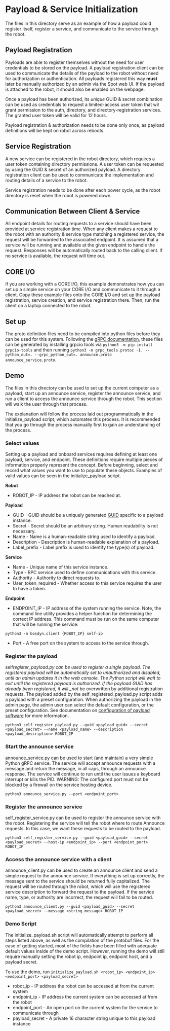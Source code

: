 <!--
Copyright (c) 2023 Boston Dynamics, Inc.  All rights reserved.

Downloading, reproducing, distributing or otherwise using the SDK Software
is subject to the terms and conditions of the Boston Dynamics Software
Development Kit License (20191101-BDSDK-SL).
-->

# Payload & Service Initialization

The files in this directory serve as an example of how a payload could register itself, register a service, and communicate to the service through the robot.

## Payload Registration

Payloads are able to register themselves without the need for user credentials to be stored on the payload. A payload registration client can be used to communicate the details of the payload to the robot without need for authorization or authentication. All payloads registered this way **must** later be manually authorized by an admin via the Spot web UI. If the payload is attached to the robot, it should also be enabled on the webpage.

Once a payload has been authorized, its _unique_ GUID & secret combination can be used as credentials to request a limited-access user token that wil grant permission to the auth, directory, and directory-registration services. The granted user token will be valid for 12 hours.

Payload registration & authorization needs to be done only once, as payload definitions will be kept on robot across reboots.

## Service Registration

A new service can be registered in the robot directory, which requires a user token containing directory permissions. A user token can be requested by using the GUID & secret of an authorized payload. A directory registration client can be used to communicate the implementation and routing details of a service to the robot.

Service registration needs to be done after each power cycle, as the robot directory is reset when the robot is powered down.

## Communication Between Client & Service

All endpoint details for routing requests to a service should have been provided at service registration time. When any client makes a request to the robot with an authority & service type matching a registered service, the request will be forwarded to the associated endpoint. It is assumed that a service will be running and available at the given endpoint to handle the request. Responses will be automatically routed back to the calling client. If no service is available, the request will time out.

## CORE I/O

If you are working with a CORE I/O, this example demonstrates how you can set up a simple service on your CORE I/O and communicate to it through a client. Copy these example files onto the CORE I/O and set up the payload registration, service creation, and service registration there. Then, run the client on a laptop connected to the robot.

## Set up

The proto definition files need to be compiled into python files before they can be used for this system. Following the [gRPC documentation](https://www.grpc.io/docs/tutorials/basic/python/), these files can be generated by installing grpcio tools via `python3 -m pip install grpcio-tools` and then running `python3 -m grpc_tools.protoc -I. --python_out=. --grpc_python_out=. announce.proto announce_service.proto`.

## Demo

The files in this directory can be used to set up the current computer as a payload, start up an announce service, register the announce service, and run a client to access the announce service through the robot. This section will walk the user through that process.

The explanation will follow the process laid out programmatically in the initialize_payload script, which automates this process. It is recommended that you go through the process manually first to gain an understanding of the process.

### Select values

Setting up a payload and onboard services requires defining at least one payload, service, and endpoint. These definitions require multiple pieces of information properly represent the concept. Before beginning, select and record what values you want to use to populate these objects. Examples of valid values can be seen in the initialize_payload script.

**Robot**

- ROBOT_IP - IP address the robot can be reached at.

**Payload**

- GUID - GUID should be a uniquely generated [GUID](https://www.guidgenerator.com/) specific to a payload instance.
- Secret - Secret should be an arbitrary string. Human readability is not necessary.
- Name - Name is a human-readable string used to identify a payload.
- Description - Description is human-readable explanation of a payload.
- Label_prefix - Label prefix is used to identify the type(s) of payload.

**Service**

- Name - Unique name of this service instance.
- Type - RPC service used to define communications with this service.
- Authority - Authority to direct requests to.
- User_token_required - Whether access to this service requires the user to have a token.

**Endpoint**

- ENDPOINT_IP - IP address of the system running the service. Note, the command line utility provides a helper function for determining the correct IP address. This command must be run on the same computer that will be running the service:

```
python3 -m bosdyn.client {ROBOT_IP} self-ip
```

- Port - A free port on the system to access to the service through.

### Register the payload

self*register_payload.py can be used to register a single payload. The registered payload will be automatically set to unauthorized and disabled, until an admin updates it in the web console. The Python script will wait to exit until the registered payload is authorized. If the payload GUID has already been registered, it will \_not* be overwritten by additional registration requests. The payload added by the self_registered_payload.py script adds a payload with a preset configuration. When authorizing the payload in the admin page, the admin user can select the default configuration, or the preset configuration. See documentation on [configuration of payload software](../../../docs/payload/configuring_payload_software.md) for more information.

```
python3 self_register_payload.py --guid <payload_guid> --secret <payload_secret> --name <payload_name> --description <payload_description> ROBOT_IP
```

### Start the announce service

announce_service.py can be used to start (and maintain) a very simple Python gRPC service. The service will accept announce requests with a message and return the message, in all caps, through an announce response. The service will continue to run until the user issues a keyboard interrupt or kills the PID.
WARNING: The configured port must not be blocked by a firewall on the service hosting device.

```
python3 announce_service.py --port <endpoint_port>
```

### Register the announce service

self_register_service.py can be used to register the announce service with the robot. Registering the service will tell the robot where to route Announce requests. In this case, we want these requests to be routed to the payload.

```
python3 self_register_service.py --guid <payload_guid> --secret <payload_secret> --host-ip <endpoint_ip> --port <endpoint_port> ROBOT_IP
```

### Access the announce service with a client

announce_client.py can be used to create an announce client and send a simple request to the announce service. If everything is set up correctly, the message sent to the service should be returned fully capitalized. The request will be routed through the robot, which will use the registered service description to forward the request to the payload. If the service name, type, or authority are incorrect, the request will fail to be routed.

```
python3 announce_client.py --guid <payload_guid> --secret <payload_secret> --message <string_message> ROBOT_IP
```

### Demo Script

The initialize_payload.sh script will automatically attempt to perform all steps listed above, as well as the compilation of the protobuf files. For the ease of getting started, most of the fields have been filled with adequate default values inside of the demo script. However, running the demo will still require manually setting the robot ip, endpoint ip, endpoint host, and a payload secret.

To use the demo, run `initialize_payload.sh <robot_ip> <endpoint_ip> <endpoint_port> <payload_secret>`

- robot_ip - IP address the robot can be accessed at from the current system
- endpoint_ip - IP address the current system can be accessed at from the robot
- endpoint_port - An open port on the current system for the service to communicate through
- payload_secret - A private 16 character string unique to this payload instance

